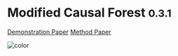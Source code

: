 <!-- _coverpage.md -->


# **M**odified **C**ausal **F**orest  <small>0.3.1</small>




[Demonstration Paper](https://www.mdpi.com/1099-4300/24/8/1039)
[Method Paper](https://arxiv.org/abs/1812.09487)

![color](#f0f0f0)
